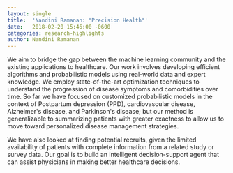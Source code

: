 ```yaml
---
layout: single
title:  'Nandini Ramanan: "Precision Health"'
date:   2018-02-20 15:46:00 -0600
categories: research-highlights
author: Nandini Ramanan
---
```


We aim to bridge the gap between the machine learning community and the existing applications to healthcare. Our work involves developing efficient algorithms and probabilistic models using real-world data and expert knowledge. We employ state-of-the-art optimization techniques to understand the progression of disease symptoms and comorbidities over time. So far we have focused on customized probabilistic models in the context of Postpartum depression (PPD), cardiovascular disease, Alzheimer's disease, and Parkinson's disease; but our method is generalizable to summarizing patients with greater exactness to allow us to move toward personalized disease management strategies.

We have also looked at finding potential recruits, given the limited availability of patients with complete information from a related study or survey data. Our goal is to build an intelligent decision-support agent that  can assist physicians in making better healthcare decisions.
